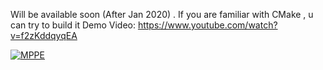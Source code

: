 Will be available soon (After Jan 2020) . If you are familiar with CMake , u can try to build it 
Demo Video:
https://www.youtube.com/watch?v=f2zKddqyqEA
    
[![MPPE](https://live.staticflickr.com/65535/51339033905_9eae3ee4b4_o.png)](https://www.youtube.com/watch?v=f2zKddqyqEA
 "Everything Is AWESOME")

